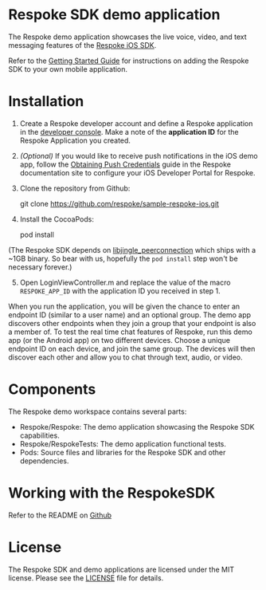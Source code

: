 Respoke SDK demo application
============================

The Respoke demo application showcases the live voice, video, and text messaging features of the [Respoke iOS SDK](https://github.com/respoke/respoke-sdk-ios).

Refer to the [Getting Started Guide](https://docs.respoke.io/client/ios/getting-started.html) for instructions on adding the Respoke SDK to your own mobile application.

Installation
============

1) Create a Respoke developer account and define a Respoke application in the [developer console](https://portal.respoke.io/#/signup). Make a note of the **application ID** for the Respoke Application you created.

2) _(Optional)_ If you would like to receive push notifications in the iOS demo app, follow the [Obtaining Push Credentials](https://docs.respoke.io/client/ios/ios-push-notification-credentials.html) guide in the Respoke documentation site to configure your iOS Developer Portal for Respoke.

3) Clone the repository from Github:

    git clone https://github.com/respoke/sample-respoke-ios.git

4) Install the CocoaPods:

    pod install

(The Respoke SDK depends on [libjingle_peerconnection](http://cocoadocs.org/docsets/libjingle_peerconnection) which ships with a ~1GB binary. So bear with us, hopefully the `pod install` step won't be necessary forever.)

5) Open LoginViewController.m and replace the value of the macro `RESPOKE_APP_ID` with the application ID you received in step 1.

When you run the application, you will be given the chance to enter an endpoint ID (similar to a user name) and an optional group. The demo app discovers other endpoints when they join a group that your endpoint is also a member of. To test the real time chat features of Respoke, run this demo app (or the Android app) on two different devices. Choose a unique endpoint ID on each device, and join the same group. The devices will then discover each other and allow you to chat through text, audio, or video.

Components
==========

The Respoke demo workspace contains several parts:

* Respoke/Respoke: The demo application showcasing the Respoke SDK capabilities.
* Respoke/RespokeTests: The demo application functional tests.
* Pods: Source files and libraries for the Respoke SDK and other dependencies.

Working with the RespokeSDK
===========================

Refer to the README on [Github](https://github.com/respoke/respoke-sdk-ios)

License
=======

The Respoke SDK and demo applications are licensed under the MIT license. Please see the [LICENSE](LICENSE) file for details.
